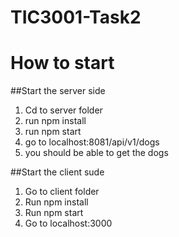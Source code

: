 # TIC3001-Task2

# How to start

##Start the server side
1. Cd to server folder
1. run npm install
2. run npm start
3. go to localhost:8081/api/v1/dogs
4. you should be able to get the dogs

##Start the client sude
1. Go to client folder
2. Run npm install
3. Run npm start
4. Go to localhost:3000
